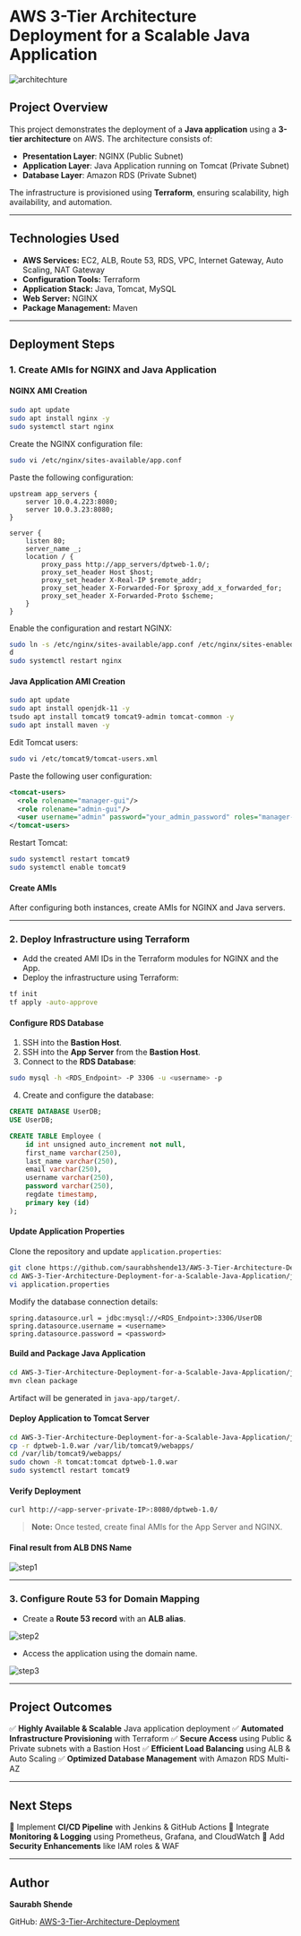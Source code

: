 # AWS 3-Tier Architecture Deployment for a Scalable Java Application

![architechture](steps/project.png)

## Project Overview
This project demonstrates the deployment of a **Java application** using a **3-tier architecture** on AWS. The architecture consists of:
- **Presentation Layer**: NGINX (Public Subnet)
- **Application Layer**: Java Application running on Tomcat (Private Subnet)
- **Database Layer**: Amazon RDS (Private Subnet)

The infrastructure is provisioned using **Terraform**, ensuring scalability, high availability, and automation.

---

## Technologies Used
- **AWS Services:** EC2, ALB, Route 53, RDS, VPC, Internet Gateway, Auto Scaling, NAT Gateway
- **Configuration Tools:** Terraform
- **Application Stack:** Java, Tomcat, MySQL
- **Web Server:** NGINX
- **Package Management:** Maven

---

## Deployment Steps

### 1. Create AMIs for NGINX and Java Application

#### **NGINX AMI Creation**
```sh
sudo apt update
sudo apt install nginx -y
sudo systemctl start nginx
```

Create the NGINX configuration file:
```sh
sudo vi /etc/nginx/sites-available/app.conf
```
Paste the following configuration:
```nginx
upstream app_servers {
    server 10.0.4.223:8080;
    server 10.0.3.23:8080;
}

server {
    listen 80;
    server_name _;
    location / {
        proxy_pass http://app_servers/dptweb-1.0/;
        proxy_set_header Host $host;
        proxy_set_header X-Real-IP $remote_addr;
        proxy_set_header X-Forwarded-For $proxy_add_x_forwarded_for;
        proxy_set_header X-Forwarded-Proto $scheme;
    }
}
```
Enable the configuration and restart NGINX:
```sh
sudo ln -s /etc/nginx/sites-available/app.conf /etc/nginx/sites-enabled
d
sudo systemctl restart nginx
```

#### **Java Application AMI Creation**
```sh
sudo apt update
sudo apt install openjdk-11 -y
tsudo apt install tomcat9 tomcat9-admin tomcat-common -y
sudo apt install maven -y
```

Edit Tomcat users:
```sh
sudo vi /etc/tomcat9/tomcat-users.xml
```
Paste the following user configuration:
```xml
<tomcat-users>
  <role rolename="manager-gui"/>
  <role rolename="admin-gui"/>
  <user username="admin" password="your_admin_password" roles="manager-gui,admin-gui"/>
</tomcat-users>
```
Restart Tomcat:
```sh
sudo systemctl restart tomcat9
sudo systemctl enable tomcat9
```

#### **Create AMIs**
After configuring both instances, create AMIs for NGINX and Java servers.

---

### 2. Deploy Infrastructure using Terraform

- Add the created AMI IDs in the Terraform modules for NGINX and the App.
- Deploy the infrastructure using Terraform:
```sh
tf init
tf apply -auto-approve
```

#### **Configure RDS Database**
1. SSH into the **Bastion Host**.
2. SSH into the **App Server** from the **Bastion Host**.
3. Connect to the **RDS Database**:
```sh
sudo mysql -h <RDS_Endpoint> -P 3306 -u <username> -p
```
4. Create and configure the database:
```sql
CREATE DATABASE UserDB;
USE UserDB;

CREATE TABLE Employee (
    id int unsigned auto_increment not null,
    first_name varchar(250),
    last_name varchar(250),
    email varchar(250),
    username varchar(250),
    password varchar(250),
    regdate timestamp,
    primary key (id)
);
```

#### **Update Application Properties**
Clone the repository and update `application.properties`:
```sh
git clone https://github.com/saurabhshende13/AWS-3-Tier-Architecture-Deployment-for-a-Scalable-Java-Application.git
cd AWS-3-Tier-Architecture-Deployment-for-a-Scalable-Java-Application/java-app/src/main/resources
vi application.properties
```
Modify the database connection details:
```properties
spring.datasource.url = jdbc:mysql://<RDS_Endpoint>:3306/UserDB
spring.datasource.username = <username>
spring.datasource.password = <password>
```

#### **Build and Package Java Application**
```sh
cd AWS-3-Tier-Architecture-Deployment-for-a-Scalable-Java-Application/java-app
mvn clean package
```
Artifact will be generated in `java-app/target/`.

#### **Deploy Application to Tomcat Server**
```sh
cd AWS-3-Tier-Architecture-Deployment-for-a-Scalable-Java-Application/java-app/target/
cp -r dptweb-1.0.war /var/lib/tomcat9/webapps/
cd /var/lib/tomcat9/webapps/
sudo chown -R tomcat:tomcat dptweb-1.0.war
sudo systemctl restart tomcat9
```

#### **Verify Deployment**
```sh
curl http://<app-server-private-IP>:8080/dptweb-1.0/
```

> **Note:** Once tested, create final AMIs for the App Server and NGINX.

#### **Final result from ALB DNS Name**

![step1](steps/step1.png)

---

### 3. Configure Route 53 for Domain Mapping

- Create a **Route 53 record** with an **ALB alias**.

![step2](steps/step2.png)

- Access the application using the domain name.

![step3](steps/step3.png)

---

## Project Outcomes
✅ **Highly Available & Scalable** Java application deployment
✅ **Automated Infrastructure Provisioning** with Terraform
✅ **Secure Access** using Public & Private subnets with a Bastion Host
✅ **Efficient Load Balancing** using ALB & Auto Scaling
✅ **Optimized Database Management** with Amazon RDS Multi-AZ

---

## Next Steps
🔹 Implement **CI/CD Pipeline** with Jenkins & GitHub Actions
🔹 Integrate **Monitoring & Logging** using Prometheus, Grafana, and CloudWatch
🔹 Add **Security Enhancements** like IAM roles & WAF

---

## Author
**Saurabh Shende**

GitHub: [AWS-3-Tier-Architecture-Deployment](https://github.com/saurabhshende13/AWS-3-Tier-Architecture-Deployment-for-a-Scalable-Java-Application)

